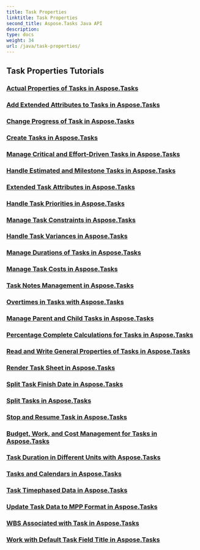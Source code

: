 ```yaml
---
title: Task Properties
linktitle: Task Properties
second_title: Aspose.Tasks Java API
description: 
type: docs
weight: 34
url: /java/task-properties/
---
```


## Task Properties Tutorials
### [Actual Properties of Tasks in Aspose.Tasks](./actual-properties/)
### [Add Extended Attributes to Tasks in Aspose.Tasks](./add-extended-attributes/)
### [Change Progress of Task in Aspose.Tasks](./change-progress/)
### [Create Tasks in Aspose.Tasks](./create-tasks/)
### [Manage Critical and Effort-Driven Tasks in Aspose.Tasks](./critical-effort-driven-tasks/)
### [Handle Estimated and Milestone Tasks in Aspose.Tasks](./estimated-milestone-tasks/)
### [Extended Task Attributes in Aspose.Tasks](./extended-task-attributes/)
### [Handle Task Priorities in Aspose.Tasks](./handle-priorities/)
### [Manage Task Constraints in Aspose.Tasks](./handle-task-constraints/)
### [Handle Task Variances in Aspose.Tasks](./handle-variances/)
### [Manage Durations of Tasks in Aspose.Tasks](./manage-durations/)
### [Manage Task Costs in Aspose.Tasks](./manage-task-cost/)
### [Task Notes Management in Aspose.Tasks](./task-notes/)
### [Overtimes in Tasks with Aspose.Tasks](./overtimes-in-tasks/)
### [Manage Parent and Child Tasks in Aspose.Tasks](./parent-child-tasks/)
### [Percentage Complete Calculations for Tasks in Aspose.Tasks](./percentage-complete-calculations/)
### [Read and Write General Properties of Tasks in Aspose.Tasks](./read-write-general-properties/)
### [Render Task Sheet in Aspose.Tasks](./render-task-sheet/)
### [Split Task Finish Date in Aspose.Tasks](./split-task-finish-date/)
### [Split Tasks in Aspose.Tasks](./split-tasks/)
### [Stop and Resume Task in Aspose.Tasks](./stop-resume-task/)
### [Budget, Work, and Cost Management for Tasks in Aspose.Tasks](./task-budget-work-cost/)
### [Task Duration in Different Units with Aspose.Tasks](./task-duration-different-units/)
### [Tasks and Calendars in Aspose.Tasks](./tasks-and-calendars/)
### [Task Timephased Data in Aspose.Tasks](./task-timephased-data/)
### [Update Task Data to MPP Format in Aspose.Tasks](./update-task-data/)
### [WBS Associated with Task in Aspose.Tasks](./wbs-associated-with-task/)
### [Work with Default Task Field Title in Aspose.Tasks](./work-with-default-task-field/)